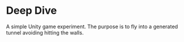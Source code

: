 # Deep Dive

A simple Unity game experiment. The purpose is to fly into a generated tunnel avoiding hitting the walls.
